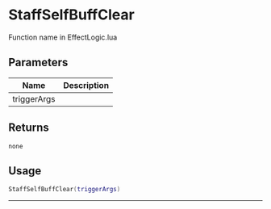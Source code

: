 # StaffSelfBuffClear

Function name in EffectLogic.lua

## Parameters

| Name        | Description |
| ----------- | ----------- |
| triggerArgs |             |

## Returns

`none`

## Usage

```lua
StaffSelfBuffClear(triggerArgs)
```

---
